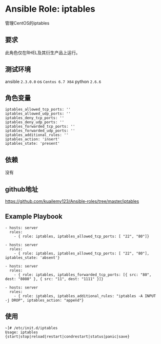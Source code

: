 # Ansible Role: iptables

管理CentOS的iptables

## 要求

此角色仅在RHEL及其衍生产品上运行。

## 测试环境

ansible `2.3.0.0`
os `Centos 6.7 X64`
python `2.6.6`

## 角色变量
	iptables_allowed_tcp_ports: ''
	iptables_allowed_udp_ports: ''
	iptables_deny_tcp_ports: ''
	iptables_deny_udp_ports: ''
	iptables_forwarded_tcp_ports: ''
	iptables_forwarded_udp_ports: ''
	iptables_additional_rules: ''
	iptables_action: 'insert'
	iptables_state: 'present'
	
## 依赖

没有

## github地址

https://github.com/kuailemy123/Ansible-roles/tree/master/iptables

## Example Playbook

    - hosts: server
      roles:
        - { role: iptables, iptables_allowed_tcp_ports: [ "22", "80"]}
		
    - hosts: server
      roles:
        - { role: iptables, iptables_allowed_tcp_ports: [ "22", "80"], iptables_state: 'absent'}

    - hosts: server
      roles:
        - { role: iptables, iptables_forwarded_tcp_ports: [{ src: "80", dest: "8080" }, { src: "11", dest: "1111" }]}
		
    - hosts: server
      roles:
        - { role: iptables, iptables_additional_rules: "iptables -A INPUT -j DROP", iptables_action: "append"}	

## 使用

```
~]# /etc/init.d/iptables 
Usage: iptables {start|stop|reload|restart|condrestart|status|panic|save}
```
